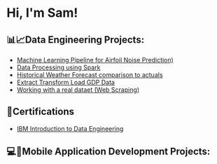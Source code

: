 <h1>Hi, I'm Sam! </h1>

<h2> 📊📈Data Engineering Projects:</h2>

  - [Machine Learning Pipeline for Airfoil Noise Prediction)]( https://github.com/SamNthoroane/Machine-Learning-Pipeline/tree/main)
  - [Data Processing using Spark](https://github.com/joshmadakor1/Algorithms-Practice)
  - [Historical Weather Forecast comparison to actuals](https://github.com/joshmadakor1/4chan-Image-Analysis-Middleware-C964) 
  - [Extract Transform Load GDP Data](https://github.com/joshmadakor1/Sentinel-Lab)
  - [Working with a real dataet (Web Scraping)](https://github.com/joshmadakor1/EncrypterPOC)
  
<h2> 📄Certifications</h2>

  - [IBM Introduction to Data Engineering](https://coursera.org/share/f5961f2b344af16d840c6d4066c194a5)
<h2> 💻📱Mobile Application Development Projects: </h2>

<!--
**joshmadakor1/joshmadakor1** is a ✨ _special_ ✨ repository because its `README.md` (this file) appears on your GitHub profile.

Here are some ideas to get you started:

- 🔭 I’m currently working on ...
- 🌱 I’m currently learning ...
- 👯 I’m looking to collaborate on ...
- 🤔 I’m looking for help with ...
- 💬 Ask me about ...
- 📫 How to reach me: ...
- 😄 Pronouns: ...
- ⚡ Fun fact: ...
-->

